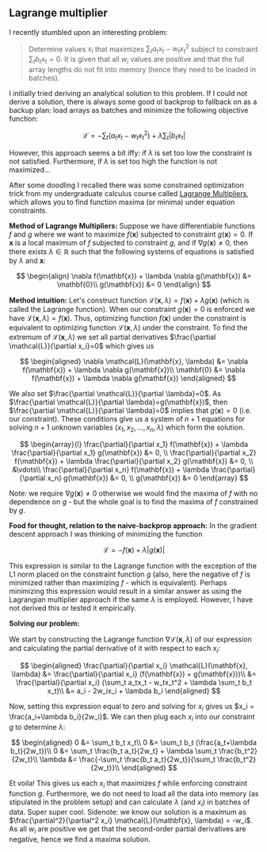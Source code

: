 ## Lagrange multiplier

I recently stumbled upon an interesting problem:

> Determine values $x_i$ that maximizes $\sum_t a_tx_t - w_tx_t^2$ subject to constraint $\sum_t b_tx_t=0$. It is given that all $w_i$ values are positive and that the full array lengths do not fit into memory (hence they need to be loaded in batches).

I initially tried deriving an analytical solution to this problem. If I could not derive a solution, there is always some good ol backprop to fallback on as a backup plan: load arrays as batches and minimize the following objective function:

$$
\mathcal{L}=-\sum_t(a_tx_t - w_tx_t^2) + \lambda \sum_t | b_tx_t |
$$

However, this approach seems a bit iffy: if $\lambda$ is set too low the constraint is not satisfied. Furthermore, if $\lambda$ is set too high the function is not maximized...

After some doodling I recalled there was some constrained optimization trick from my undergraduate calculus course called [Lagrange Multipliers](https://en.wikipedia.org/wiki/Lagrange_multiplier), which allows you to find function maxima (or minima) under equation constraints.

**Method of Lagrange Multipliers:**  Suppose we have differentiable functions $f$ and $g$ where we want to maximize $f(\mathbf{x})$ subjected to constraint $g(\mathbf{x})=0$. If $\mathbf{x}$ is a local maximum of $f$ subjected to constraint $g$, and if $\nabla g(\mathbf{x}) \neq 0$, then there exists $\lambda \in \mathbb{R}$ such that the following systems of equations is satisfied by $\lambda$ and $\mathbf{x}$:

$$
\begin{align}
\nabla f(\mathbf{x}) + \lambda \nabla g(\mathbf{x}) &= \mathbf{0}\\
g(\mathbf{x}) &= 0
\end{align}
$$

**Method intuition:** Let's construct function $\mathcal{L}(\mathbf{x}, \lambda)=f(\mathbf{x})+\lambda g(\mathbf{x})$ (which is called the Lagrange function). When our constraint $g(\mathbf{x})=0$ is enforced we have $\mathcal{L}(\mathbf{x}, \lambda)=f(\mathbf{x})$. Thus, optimizing function $f(\mathbf{x})$ under the constraint is equivalent to optimizing function $\mathcal{L}(\mathbf{x}, \lambda)$ under the constraint. To find the extremum of $\mathcal{L}(\mathbf{x}, \lambda)$ we set all partial derivatives $\frac{\partial \mathcal{L}}{\partial x_i}=0$ which gives us 

$$
\begin{aligned} 
\nabla \mathcal{L}(\mathbf{x}, \lambda) &= \nabla f(\mathbf{x}) + \lambda \nabla g(\mathbf{x})\\
\mathbf{0} &= \nabla f(\mathbf{x}) + \lambda \nabla g(\mathbf{x})
\end{aligned}
$$

We also set $\frac{\partial \mathcal{L}}{\partial \lambda}=0$. As $\frac{\partial \mathcal{L}}{\partial \lambda}=g(\mathbf{x})$, then $\frac{\partial \mathcal{L}}{\partial \lambda}=0$ implies that $g(\mathbf{x})=0$ (i.e. our constraint). These conditions give us a system of $n+1$ equations for solving $n+1$ unknown variables ($x_1, x_2, \dots, x_n, \lambda$) which form the solution.

$$
\begin{array}{l}
\frac{\partial}{\partial x_1} f(\mathbf{x}) + \lambda \frac{\partial}{\partial x_1} g(\mathbf{x}) &= 0, \\
\frac{\partial}{\partial x_2} f(\mathbf{x}) + \lambda \frac{\partial}{\partial x_2} g(\mathbf{x}) &= 0, \\
&\vdots\\
\frac{\partial}{\partial x_n} f(\mathbf{x}) + \lambda \frac{\partial}{\partial x_n} g(\mathbf{x}) &= 0, \\
g(\mathbf{x}) &= 0
\end{array}
$$

Note: we require $\nabla g(\mathbf{x}) \neq 0$ otherwise we would find the maxima of $f$ with no dependence on $g$ - but the whole goal is to find the maxima of $f$ constrained by $g$.

**Food for thought, relation to the naive-backprop approach:** In the gradient descent approach I was thinking of minimizing the function

$$
\mathcal{L}=-f(\mathbf{x}) + \lambda |g(\mathbf{x})|
$$

This expression is similar to the Lagrange function with the exception of the L1 norm placed on the constraint function $g$ (also, here the negative of $f$ is minimized rather than maximizing $f$ - which is equivalent). Perhaps minimizing this expression would result in a similar answer as using the Lagrangian multiplier approach if the same $\lambda$ is employed. However, I have not derived this or tested it empirically.

**Solving our problem:**

We start by constructing the Lagrange function $\nabla \mathcal{L}(\mathbf{x}, \lambda)$ of our expression and calculating the partial derivative of it with respect to each $x_i$:

$$
\begin{aligned} 
\frac{\partial}{\partial x_i} \mathcal{L}(\mathbf{x}, \lambda) &= \frac{\partial}{\partial x_i} (f(\mathbf{x}) + g(\mathbf{x}))\\
&= \frac{\partial}{\partial x_i} (\sum_t a_tx_t - w_tx_t^2 + \lambda \sum_t b_t x_t)\\
&= a_i - 2w_ix_i + \lambda b_i
\end{aligned}
$$

Now, setting this expression equal to zero and solving for $x_i$ gives us $x_i = \frac{a_i+\lambda b_i}{2w_i}$. We can then plug each $x_i$ into our constraint $g$ to determine $\lambda$:

$$
\begin{aligned} 
0 &= \sum_t b_t x_t\\
0 &= \sum_t b_t (\frac{a_t+\lambda b_t}{2w_t})\\
0 &=  \sum_t \frac{b_t a_t}{2w_t} + \lambda \sum_t \frac{b_t^2}{2w_t}\\
\lambda &= \frac{-\sum_t \frac{b_t a_t}{2w_t}}{\sum_t \frac{b_t^2}{2w_t}}\\
\end{aligned}
$$

Et voila! This gives us each $x_i$ that maximizes $f$ while enforcing constraint function $g$. Furthermore, we do not need to load all the data into memory (as stipulated in the problem setup) and can calculate $\lambda$ (and $x_i$) in batches of data. Super super cool. Sidenote: we know our solution is a maximum as $\frac{\partial^2}{\partial^2 x_i} \mathcal{L}(\mathbf{x}, \lambda) = -w_i$. As all $w_i$ are positive we get that the second-order partial derivatives are negative, hence we find a maxima solution.
